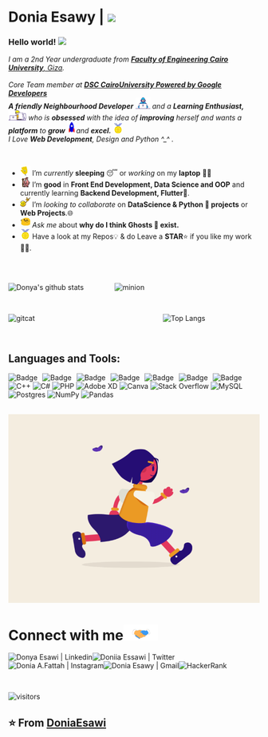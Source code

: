 # Donia Esawy |&nbsp;<img src="https://i.pinimg.com/originals/0f/44/d3/0f44d3a07542df3ca9d29935bab18800.gif" width="50px">


<!-- 
    &nbsp; [![HitCount](http://hits.dwyl.com/SatYu26/SatYu26.svg)](http://hits.dwyl.com/SatYu26/SatYu26) 
-->

###  Hello world!&nbsp;<img src="https://i.pinimg.com/originals/2e/5c/72/2e5c72d2e357c97df0cbd6d63e782989.gif" width="30px">


<p>
  <em>
    I am a 2nd Year undergraduate from <a href="http://eng.cu.edu.eg/en/"> <b>Faculty of Engineering Cairo University</b>, Giza</a>. <br>
    <br>
    Core Team member at <a href="https://www.facebook.com/DSCCUFE2021/"> <b>DSC CairoUniversity Powered by Google Developers</b></a><br>
    <b>A friendly Neighbourhood Developer</b> <img src="https://github.com/SatYu26/SatYu26/blob/master/Assets/Developer.gif" width="30px"> and a <b>Learning    Enthusiast,</b>&nbsp;<img src="https://github.com/SatYu26/SatYu26/blob/master/Assets/Designer.gif" width="36px">  who is <b>obsessed</b>
    with the idea of <b>improving</b> herself and wants a <b>platform</b> to 
    <b>grow</b> <img src="https://github.com/SatYu26/SatYu26/blob/master/Assets/Rocket.gif" width="18px">and 
    <b>excel.</b> <img src="https://github.com/SatYu26/SatYu26/blob/master/Assets/Medal.gif" width="20px"> <br>
    I Love <b>Web Development</b>, Design and Python ^_^ . <br>
  </em>  
</p>

<br>

- <img alt="GIF" src="https://github.com/SatYu26/SatYu26/blob/master/Assets/wave.gif" width="20vw" /> I’m *currently* **sleeping** 😴 or *working* on my **laptop** 👩‍💻
- <img alt="GIF" src="https://github.com/SatYu26/SatYu26/blob/master/Assets/gandalf_parrot.gif" width="20vw" /> I’m **good** in **Front End Development, Data Science and OOP** and currently learning **Backend Development, Flutter**💪.
- <img alt="GIF" src="https://github.com/SatYu26/SatYu26/blob/master/Assets/headbang.gif" width="20vw" /> I’m *looking to collaborate* on **DataScience & Python 🐍 projects** or **Web Projects**.🌐
- <img alt="GIF" src="https://github.com/SatYu26/SatYu26/blob/master/Assets/happy.gif" width="20vw" /> *Ask me* about **why do I think Ghosts 👻 exist.**
- <img alt="GIF" src="https://github.com/SatYu26/SatYu26/blob/master/Assets/Medal.gif" width="20vw" /> Have a look at my Repos💡 & do Leave a **STAR**⭐️ if you like my work👩‍💻.
<br>


<br>


![Donya's github stats](https://github-readme-stats.vercel.app/api?username=DoniaEsawi&count_private=true&show_icons=true&theme=radical&include_all_commits=true)&nbsp;&nbsp; <img src="https://i.pinimg.com/originals/c8/1d/4b/c81d4bf64815f6769cab842e08c28b08.gif" alt="minion" style=" margin-left: 50px;" width="300px" />


<br>

![Top Langs](https://github-readme-stats.vercel.app/api/top-langs/?username=DoniaEsawi&theme=radical)<img src="https://octodex.github.com/images/femalecodertocat.png" alt="gitcat" style="float: left; margin-right: 10px;" width="300px"  style="margin-top: 60px;"/>


<br>

## Languages and Tools:

<img alt="Badge" style="float: left; margin-right: 10px;" src="https://img.shields.io/badge/python%20-%2314354C.svg?&style=for-the-badge&logo=python&logoColor=white"/>   <img alt="Badge" style="float: left; margin-right: 10px;"  src="https://img.shields.io/badge/html5%20-%23E34F26.svg?&style=for-the-badge&logo=html5&logoColor=white"/>    <img alt="Badge" style="float: left; margin-right: 10px;"  src="https://img.shields.io/badge/css3%20-%231572B6.svg?&style=for-the-badge&logo=css3&logoColor=white"/>   <img alt="Badge" style="float: left; margin-right: 10px;"  src ="https://img.shields.io/badge/Jupyter_Notebook%20-%23F37626.svg?&style=for-the-badge&logo=jupyter&logoColor=white"/> <img alt="Badge" style="float: left; margin-right: 10px;"  src="https://img.shields.io/badge/javascript%20-%23323330.svg?&style=for-the-badge&logo=javascript&logoColor=%23F7DF1E"/>    <img alt="Badge" style="float: left; margin-right: 10px;"  src="https://img.shields.io/badge/bootstrap%20-%23563D7C.svg?&style=for-the-badge&logo=bootstrap&logoColor=white"/> <img alt="Badge" style="float: left; margin-right: 10px;"  src="https://img.shields.io/badge/git%20-%23F05033.svg?&style=for-the-badge&logo=git&logoColor=white"/> <img alt="C++" src="https://img.shields.io/badge/c++%20-%2300599C.svg?&style=for-the-badge&logo=c%2B%2B&ogoColor=white"/> <img alt="C#" src="https://img.shields.io/badge/c%23%20-%23239120.svg?&style=for-the-badge&logo=c-sharp&logoColor=white"/> <img alt="PHP" src="https://img.shields.io/badge/php-%23777BB4.svg?&style=for-the-badge&logo=php&logoColor=white"/> <img alt="Adobe XD" src="https://img.shields.io/badge/adobe%20xd%20-%23FF26BE.svg?&style=for-the-badge&logo=adobe%20xd&logoColor=white"/> <img alt="Canva" src="https://img.shields.io/badge/Canva%20-%2300C4CC.svg?&style=for-the-badge&logo=Canva&logoColor=white"/> <img alt="Stack Overflow" src="https://img.shields.io/badge/-Stack%20overflow-FE7A16?style=for-the-badge&logo=stack-overflow&logoColor=white"/> <img alt="MySQL" src="https://img.shields.io/badge/mysql-%2300f.svg?&style=for-the-badge&logo=mysql&logoColor=white"/> <img alt="Postgres" src ="https://img.shields.io/badge/postgres-%23316192.svg?&style=for-the-badge&logo=postgresql&logoColor=white"/> <img alt="NumPy" src="https://img.shields.io/badge/numpy%20-%23013243.svg?&style=for-the-badge&logo=numpy&logoColor=white" /> <img alt="Pandas" src="https://img.shields.io/badge/pandas%20-%23150458.svg?&style=for-the-badge&logo=pandas&logoColor=white" />

<br>
<img src="https://github.com/DoniaEsawi/Assets/blob/main/running-animation.gif" alt="running animation">


# Connect with me<img src="https://github.com/SatYu26/SatYu26/blob/master/Assets/Handshake.gif" height="32px">

  <a href="https://www.linkedin.com/in/donya-esawi-858719191/">
    <img align="left" alt="Donya Esawi | Linkedin" src="https://img.shields.io/badge/linkedin%20-%230077B5.svg?&style=for-the-badge&logo=linkedin&logoColor=white" />
  </a> &nbsp;&nbsp;
  <a href="https://twitter.com/DoniiaEssawi">
    <img align="left" alt="Doniia Essawi | Twitter" src="https://img.shields.io/badge/twitter%20-%231DA1F2.svg?&style=for-the-badge&logo=Twitter&logoColor=white" />
  </a> &nbsp;&nbsp;
  <a href="https://www.instagram.com/donya_a.fattah/?hl=en">
    <img align="left" alt="Donia A.Fattah | Instagram"  src="https://img.shields.io/badge/instagram%20-%23E4405F.svg?&style=for-the-badge&logo=Instagram&logoColor=white" />
  </a> &nbsp;&nbsp;
  <a href="mailto:donya.esawi@gmail.com">
    <img align="left" alt="Donia Esawy | Gmail"  src="https://img.shields.io/badge/Gmail-D14836?style=for-the-badge&logo=gmail&logoColor=white" />
  </a>
  &nbsp;&nbsp;
  <a href="https://www.hackerrank.com/donya_esawi">
   <img align="left" alt="HackerRank" src="https://img.shields.io/badge/-Hackerrank-2EC866?style=for-the-badge&logo=HackerRank&logoColor=white"/> 
   </a>

<br><br>

![visitors](https://visitor-badge.laobi.icu/badge?page_id=DoniaEsawi)

<!--  Acknowledgement: https://github.com/anuraghazra/github-readme-stats -->



## ⭐️ From [DoniaEsawi](https://github.com/DoniaEsawi)
